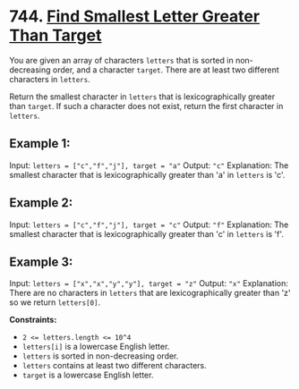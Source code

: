 # 744. [Find Smallest Letter Greater Than Target](https://leetcode.com/problems/find-smallest-letter-greater-than-target/description/)

You are given an array of characters `letters` that is sorted in non-decreasing order, and a character `target`. There are at least two different characters in `letters`.

Return the smallest character in `letters` that is lexicographically greater than `target`. If such a character does not exist, return the first character in `letters`.

## Example 1:

Input: `letters = ["c","f","j"], target = "a"`
Output: `"c"`
Explanation: The smallest character that is lexicographically greater than 'a' in `letters` is 'c'.

## Example 2:

Input: `letters = ["c","f","j"], target = "c"`
Output: `"f"`
Explanation: The smallest character that is lexicographically greater than 'c' in `letters` is 'f'.

## Example 3:

Input: `letters = ["x","x","y","y"], target = "z"`
Output: `"x"`
Explanation: There are no characters in `letters` that are lexicographically greater than 'z' so we return `letters[0]`.

**Constraints:**
- `2 <= letters.length <= 10^4`
- `letters[i]` is a lowercase English letter.
- `letters` is sorted in non-decreasing order.
- `letters` contains at least two different characters.
- `target` is a lowercase English letter.
